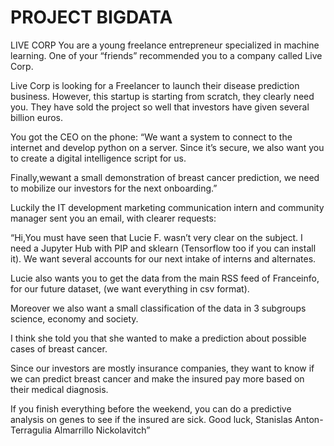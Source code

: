 
# PROJECT BIGDATA

LIVE CORP
You are a young freelance entrepreneur specialized in machine learning. One of your “friends” recommended
you to a company called Live Corp. 

Live Corp is looking for a Freelancer to launch their disease
prediction business. However, this startup is starting from scratch, they clearly need you. 
They have sold the project so well that investors have given several billion euros.

You got the CEO on the phone:
“We want a system to connect to the internet and develop python on a server. Since it’s secure, we also
want you to create a digital intelligence script for us. 

Finally,wewant a small demonstration of breast cancer prediction, we need to mobilize our investors for the next onboarding.”

Luckily the IT development marketing communication intern and community manager sent you an email,
with clearer requests:

“Hi,You must have seen that Lucie F. wasn’t very clear on the subject. I need a Jupyter Hub with PIP and
sklearn (Tensorflow too if you can install it).
We want several accounts for our next intake of interns and alternates.

Lucie also wants you to get the data from the main RSS feed of Franceinfo, for our future dataset,
(we want everything in csv format). 

Moreover we also want a small classification of the data in 3 subgroups
science, economy and society. 

I think she told you that she wanted to make a prediction about possible cases of breast cancer. 

Since our investors are mostly insurance companies, they want to know if we can predict breast cancer and make the insured pay more based on their medical diagnosis. 

If you finish everything before the weekend, you can do a predictive analysis on genes to see if the insured are sick.
Good luck,
Stanislas Anton-Terragulia Almarrillo Nickolavitch”

